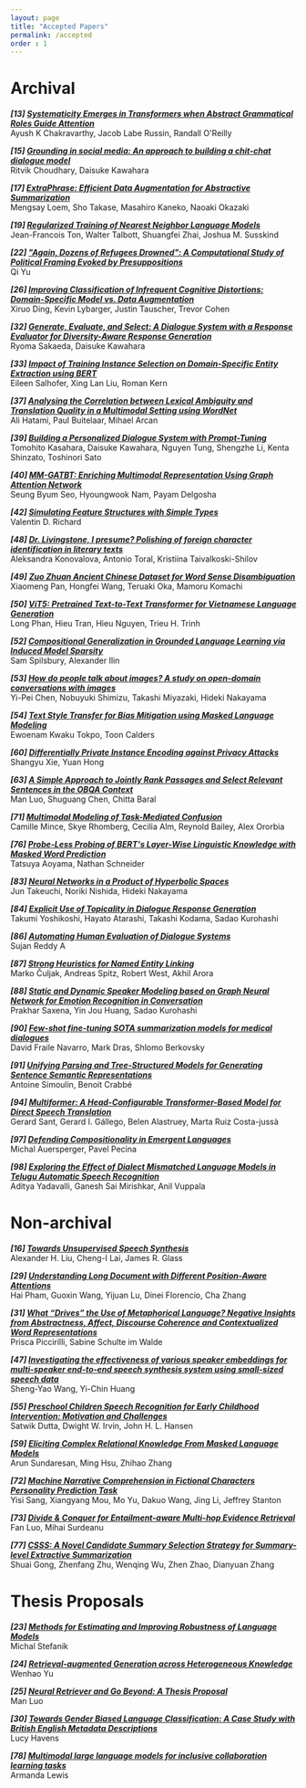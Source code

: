 ```yaml
---
layout: page
title: "Accepted Papers"
permalink: /accepted
order : 1
---
```


<!-- ### Proceedings for archival papers can be accessed [here.] (https://aclanthology.org/volumes/2022.naacl-srw/) -->

# Archival

***[13] [Systematicity Emerges in Transformers when Abstract Grammatical Roles Guide Attention](https://aclanthology.org/2022.naacl-srw.1/)***\
Ayush K Chakravarthy, Jacob Labe Russin, Randall O'Reilly


***[15] [Grounding in social media: An approach to building a chit-chat dialogue model](https://aclanthology.org/2022.naacl-srw.2/)***\
Ritvik Choudhary, Daisuke Kawahara


***[17] [ExtraPhrase: Efficient Data Augmentation for Abstractive Summarization](https://aclanthology.org/2022.naacl-srw.3/)***\
Mengsay Loem, Sho Takase, Masahiro Kaneko, Naoaki Okazaki


***[19] [Regularized Training of Nearest Neighbor Language Models](https://aclanthology.org/2022.naacl-srw.4/)***\
Jean-Francois Ton, Walter Talbott, Shuangfei Zhai, Joshua M. Susskind


***[22] ["Again, Dozens of Refugees Drowned": A Computational Study of Political Framing Evoked by Presuppositions](https://aclanthology.org/2022.naacl-srw.5/)***\
Qi Yu


***[26] [Improving Classification of Infrequent Cognitive Distortions: Domain-Specific Model vs. Data Augmentation](https://aclanthology.org/2022.naacl-srw.9/)***\
Xiruo Ding, Kevin Lybarger, Justin Tauscher, Trevor Cohen


***[32] [Generate, Evaluate, and Select: A Dialogue System with a Response Evaluator for Diversity-Aware Response Generation](https://aclanthology.org/2022.naacl-srw.10/)***\
Ryoma Sakaeda, Daisuke Kawahara


***[33] [Impact of Training Instance Selection on Domain-Specific Entity Extraction using BERT](https://aclanthology.org/2022.naacl-srw.11/)***\
Eileen Salhofer, Xing Lan Liu, Roman Kern


***[37] [Analysing the Correlation between Lexical Ambiguity and Translation Quality in a Multimodal Setting using WordNet](https://aclanthology.org/2022.naacl-srw.12/)***\
Ali Hatami, Paul Buitelaar, Mihael Arcan


***[39] [Building a Personalized Dialogue System with Prompt-Tuning](https://aclanthology.org/2022.naacl-srw.13/)***\
Tomohito Kasahara, Daisuke Kawahara, Nguyen Tung, Shengzhe Li, Kenta Shinzato, Toshinori Sato


***[40] [MM-GATBT: Enriching Multimodal Representation Using Graph Attention Network](https://aclanthology.org/2022.naacl-srw.14/)***\
Seung Byum Seo, Hyoungwook Nam, Payam Delgosha


***[42] [Simulating Feature Structures with Simple Types](https://aclanthology.org/2022.naacl-srw.15/)***\
Valentin D. Richard


***[48] [Dr. Livingstone, I presume? Polishing of foreign character identification in literary texts](https://aclanthology.org/2022.naacl-srw.16/)***\
Aleksandra Konovalova, Antonio Toral, Kristiina Taivalkoski-Shilov


***[49] [Zuo Zhuan Ancient Chinese Dataset for Word Sense Disambiguation](https://aclanthology.org/2022.naacl-srw.17/)***\
Xiaomeng Pan, Hongfei Wang, Teruaki Oka, Mamoru Komachi


***[50] [ViT5: Pretrained Text-to-Text Transformer for Vietnamese Language Generation](https://aclanthology.org/2022.naacl-srw.18/)***\
Long Phan, Hieu Tran, Hieu Nguyen, Trieu H. Trinh


***[52] [Compositional Generalization in Grounded Language Learning via Induced Model Sparsity](https://aclanthology.org/2022.naacl-srw.19/)***\
Sam Spilsbury, Alexander Ilin


***[53] [How do people talk about images? A study on open-domain conversations with images](https://aclanthology.org/2022.naacl-srw.20/)***\
Yi-Pei Chen, Nobuyuki Shimizu, Takashi Miyazaki, Hideki Nakayama


***[54] [Text Style Transfer for Bias Mitigation using Masked Language Modeling](https://aclanthology.org/2022.naacl-srw.21/)***\
Ewoenam Kwaku Tokpo, Toon Calders


***[60] [Differentially Private Instance Encoding against Privacy Attacks](https://aclanthology.org/2022.naacl-srw.22/)***\
Shangyu Xie, Yuan Hong


***[63] [A Simple Approach to Jointly Rank Passages and Select Relevant Sentences in the OBQA Context](https://aclanthology.org/2022.naacl-srw.23/)***\
Man Luo, Shuguang Chen, Chitta Baral


***[71] [Multimodal Modeling of Task-Mediated Confusion](https://aclanthology.org/2022.naacl-srw.24/)***\
Camille Mince, Skye Rhomberg, Cecilia Alm, Reynold Bailey, Alex Ororbia


***[76] [Probe-Less Probing of BERT's Layer-Wise Linguistic Knowledge with Masked Word Prediction](https://aclanthology.org/2022.naacl-srw.25/)***\
Tatsuya Aoyama, Nathan Schneider


***[83] [Neural Networks in a Product of Hyperbolic Spaces](https://aclanthology.org/2022.naacl-srw.27/)***\
Jun Takeuchi, Noriki Nishida, Hideki Nakayama


***[84] [Explicit Use of Topicality in Dialogue Response Generation](https://aclanthology.org/2022.naacl-srw.28/)***\
Takumi Yoshikoshi, Hayato Atarashi, Takashi Kodama, Sadao Kurohashi


***[86] [Automating Human Evaluation of Dialogue Systems](https://aclanthology.org/2022.naacl-srw.29/)***\
Sujan Reddy A


***[87] [Strong Heuristics for Named Entity Linking](https://aclanthology.org/2022.naacl-srw.30/)***\
Marko Čuljak, Andreas Spitz, Robert West, Akhil Arora


***[88] [Static and Dynamic Speaker Modeling based on Graph Neural Network for Emotion Recognition in Conversation](https://aclanthology.org/2022.naacl-srw.31/)***\
Prakhar Saxena, Yin Jou Huang, Sadao Kurohashi


***[90] [Few-shot fine-tuning SOTA summarization models for medical dialogues](https://aclanthology.org/2022.naacl-srw.32/)***\
David Fraile Navarro, Mark Dras, Shlomo Berkovsky


***[91] [Unifying Parsing and Tree-Structured Models for Generating Sentence Semantic Representations](https://aclanthology.org/2022.naacl-srw.33/)***\
Antoine Simoulin, Benoit Crabbé


***[94] [Multiformer: A Head-Configurable Transformer-Based Model for Direct Speech Translation](https://aclanthology.org/2022.naacl-srw.34/)***\
Gerard Sant, Gerard I. Gállego, Belen Alastruey, Marta Ruiz Costa-jussà


***[97] [Defending Compositionality in Emergent Languages](https://aclanthology.org/2022.naacl-srw.35/)***\
Michal Auersperger, Pavel Pecina


***[98] [Exploring the Effect of Dialect Mismatched Language Models in Telugu Automatic Speech Recognition](https://aclanthology.org/2022.naacl-srw.36/)***\
Aditya Yadavalli, Ganesh Sai Mirishkar, Anil Vuppala


# Non-archival


***[16] [Towards Unsupervised Speech Synthesis](non_arch_papers/16.pdf)***\
Alexander H. Liu, Cheng-I Lai, James R. Glass


***[29] [Understanding Long Document with Different Position-Aware Attentions](non_arch_papers/29.pdf)***\
Hai Pham, Guoxin Wang, Yijuan Lu, Dinei Florencio, Cha Zhang


***[31] [What “Drives” the Use of Metaphorical Language? Negative Insights from Abstractness, Affect, Discourse Coherence and Contextualized Word Representations](non_arch_papers/31.pdf)***\
Prisca Piccirilli, Sabine Schulte im Walde


***[47] [Investigating the effectiveness of various speaker embeddings for multi-speaker end-to-end speech
synthesis system using small-sized speech data](non_arch_papers/47.pdf)***\
Sheng-Yao Wang, Yi-Chin Huang


***[55] [Preschool Children Speech Recognition for Early Childhood Intervention: Motivation and Challenges](non_arch_papers/55.pdf)***\
Satwik Dutta, Dwight W. Irvin, John H. L. Hansen


***[59] [Eliciting Complex Relational Knowledge From Masked Language Models](non_arch_papers/59.pdf)***\
Arun Sundaresan, Ming Hsu, Zhihao Zhang


***[72] [Machine Narrative Comprehension in Fictional Characters Personality Prediction Task](non_arch_papers/72.pdf)***\
Yisi Sang, Xiangyang Mou, Mo Yu, Dakuo Wang, Jing Li, Jeffrey Stanton


***[73] [Divide & Conquer for Entailment-aware Multi-hop Evidence Retrieval](non_arch_papers/73.pdf)***\
Fan Luo, Mihai Surdeanu


***[77] [CSSS: A Novel Candidate Summary Selection Strategy for Summary-level Extractive Summarization](non_arch_papers/77.pdf)***\
Shuai Gong, Zhenfang Zhu, Wenqing Wu, Zhen Zhao, Dianyuan Zhang


# Thesis Proposals


***[23] [Methods for Estimating and Improving Robustness of Language Models](https://aclanthology.org/2022.naacl-srw.6/)***\
Michal Stefanik


***[24] [Retrieval-augmented Generation across Heterogeneous Knowledge](https://aclanthology.org/2022.naacl-srw.7/)***\
Wenhao Yu


***[25] [Neural Retriever and Go Beyond: A Thesis Proposal](https://aclanthology.org/2022.naacl-srw.8/)***\
Man Luo


***[30] [Towards Gender Biased Language Classification: A Case Study with British English Metadata Descriptions](non_arch_papers/30.pdf)***\
Lucy Havens


***[78] [Multimodal large language models for inclusive collaboration learning tasks](https://aclanthology.org/2022.naacl-srw.26/)***\
Armanda Lewis


